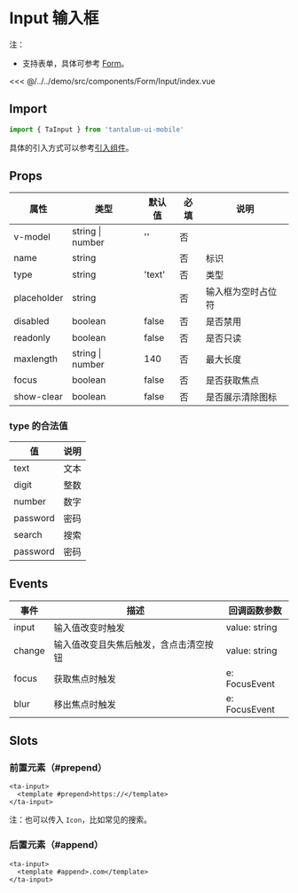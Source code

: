 # Input 输入框

注：

- 支持表单，具体可参考 [Form](./Form.md)。

<CodeDemo name="Input">

<<< @/../../demo/src/components/Form/Input/index.vue

</CodeDemo>

## Import

```js
import { TaInput } from 'tantalum-ui-mobile'
```

具体的引入方式可以参考[引入组件](../guide/import.md)。

## Props

| 属性        | 类型             | 默认值 | 必填 | 说明               |
| ----------- | ---------------- | ------ | ---- | ------------------ |
| v-model     | string \| number | ''     | 否   |
| name        | string           |        | 否   | 标识               |
| type        | string           | 'text' | 否   | 类型               |
| placeholder | string           |        | 否   | 输入框为空时占位符 |
| disabled    | boolean          | false  | 否   | 是否禁用           |
| readonly    | boolean          | false  | 否   | 是否只读           |
| maxlength   | string \| number | 140    | 否   | 最大长度           |
| focus       | boolean          | false  | 否   | 是否获取焦点       |
| show-clear  | boolean          | false  | 否   | 是否展示清除图标   |

### type 的合法值

| 值       | 说明 |
| -------- | ---- |
| text     | 文本 |
| digit    | 整数 |
| number   | 数字 |
| password | 密码 |
| search   | 搜索 |
| password | 密码 |

## Events

| 事件   | 描述                                   | 回调函数参数  |
| ------ | -------------------------------------- | ------------- |
| input  | 输入值改变时触发                       | value: string |
| change | 输入值改变且失焦后触发，含点击清空按钮 | value: string |
| focus  | 获取焦点时触发                         | e: FocusEvent |
| blur   | 移出焦点时触发                         | e: FocusEvent |

## Slots

### 前置元素（#prepend）

```vue
<ta-input>
  <template #prepend>https://</template>
</ta-input>
```

注：也可以传入 `Icon`，比如常见的搜索。

### 后置元素（#append）

```vue
<ta-input>
  <template #append>.com</template>
</ta-input>
```
